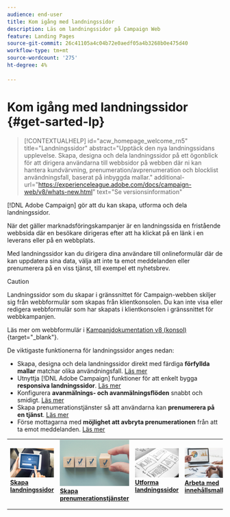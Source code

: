 ```yaml
---
audience: end-user
title: Kom igång med landningssidor
description: Läs om landningssidor på Campaign Web
feature: Landing Pages
source-git-commit: 26c41105a4c04b72e0aedf05a4b3268b0e475d40
workflow-type: tm+mt
source-wordcount: '275'
ht-degree: 4%

---
```


# Kom igång med landningssidor {#get-sarted-lp}

>[!CONTEXTUALHELP]
>id="acw_homepage_welcome_rn5"
>title="Landningssidor"
>abstract="Upptäck den nya landningssidans upplevelse. Skapa, designa och dela landningssidor på ett ögonblick för att dirigera användarna till webbsidor på webben där ni kan hantera kundvärvning, prenumeration/avprenumeration och blocklist användningsfall, baserat på inbyggda mallar."
>additional-url="https://experienceleague.adobe.com/docs/campaign-web/v8/whats-new.html" text="Se versionsinformation"

[!DNL Adobe Campaign] gör att du kan skapa, utforma och dela landningssidor.

När det gäller marknadsföringskampanjer är en landningssida en fristående webbsida där en besökare dirigeras efter att ha klickat på en länk i en leverans eller på en webbplats.

Med landningssidor kan du dirigera dina användare till onlineformulär där de kan uppdatera sina data, välja att inte ta emot meddelanden eller prenumerera på en viss tjänst, till exempel ett nyhetsbrev.

>[!CAUTION]
>
>Landningssidor som du skapar i gränssnittet för Campaign-webben skiljer sig från webbformulär som skapas från klientkonsolen. Du kan inte visa eller redigera webbformulär som har skapats i klientkonsolen i gränssnittet för webbkampanjen.
>
>Läs mer om webbformulär i [Kampanjdokumentation v8 (konsol)](https://experienceleague.adobe.com/docs/campaign/campaign-v8/content/webapps.html){target="_blank"}.

De viktigaste funktionerna för landningssidor anges nedan:

* Skapa, designa och dela landningssidor direkt med färdiga **förfyllda mallar** matchar olika användningsfall. [Läs mer](create-lp.md)
* Utnyttja [!DNL Adobe Campaign] funktioner för att enkelt bygga **responsiva landningssidor**. [Läs mer](lp-content.md)
* Konfigurera **avanmälnings- och avanmälningsflöden** snabbt och smidigt. [Läs mer](lp-use-cases.md)
* Skapa prenumerationstjänster så att användarna kan **prenumerera på en tjänst**. [Läs mer](lp-use-cases.md#lp-subscription)
* Förse mottagarna med **möjlighet att avbryta prenumerationen** från att ta emot meddelanden. [Läs mer](lp-use-cases.md#lp-unsubscription)
  <!--Send a **confirmation email** upon opt-in or opt-out.-->

<table style="table-layout:fixed"><tr style="border: 0;">
<td>
<a href="create-lp.md">
<img alt="Lead" src="../assets/do-not-localize/lp-subscription.jpeg">
</a>
<div><a href="create-lp.md"><strong>Skapa landningssidor</strong>
</div>
<p>
</td>
<td>
<a href="../audience/manage-services.md">
<img alt="Sällan" src="../assets/do-not-localize/lp-list.jpg">
</a>
<div>
<a href="../audience/manage-services.md"><strong>Skapa prenumerationstjänster</strong></a>
</div>
<p></td>
<td>
<a href="lp-content.md">
<img alt="Validering" src="../assets/do-not-localize/lp-design.jpg">
</a>
<div>
<a href="lp-content.md"><strong>Utforma landningssidor</strong></a>
</div>
<p>
</td>
<td>
<a href="lp-templates.md">
<img alt="Validering" src="../assets/do-not-localize/lp-reporting.jpg">
</a>
<div>
<a href="lp-templates.md"><strong>Arbeta med innehållsmallar</strong></a>
</div>
<p>
</td>
</tr></table>
